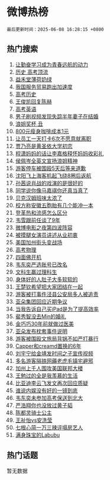 # 微博热榜

`最后更新时间：2025-06-08 16:28:15 +0800`

## 热门搜索

1. [让勤奋学习成为青春远航的动力](https://m.weibo.cn/search?containerid=100103type%3D1%26t%3D10%26q%3D%23%E8%AE%A9%E5%8B%A4%E5%A5%8B%E5%AD%A6%E4%B9%A0%E6%88%90%E4%B8%BA%E9%9D%92%E6%98%A5%E8%BF%9C%E8%88%AA%E7%9A%84%E5%8A%A8%E5%8A%9B%23&stream_entry_id=51&isnewpage=1&extparam=seat%3D1%26dgr%3D0%26q%3D%2523%25E8%25AE%25A9%25E5%258B%25A4%25E5%25A5%258B%25E5%25AD%25A6%25E4%25B9%25A0%25E6%2588%2590%25E4%25B8%25BA%25E9%259D%2592%25E6%2598%25A5%25E8%25BF%259C%25E8%2588%25AA%25E7%259A%2584%25E5%258A%25A8%25E5%258A%259B%2523%26pos%3D0%26c_type%3D51%26stream_entry_id%3D51%26filter_type%3Drealtimehot%26cate%3D10103%26display_time%3D1749371294%26pre_seqid%3D17493712946670103421545)
1. [历史 高考顶流](https://m.weibo.cn/search?containerid=100103type%3D1%26t%3D10%26q%3D%E5%8E%86%E5%8F%B2+%E9%AB%98%E8%80%83%E9%A1%B6%E6%B5%81&stream_entry_id=31&isnewpage=1&extparam=seat%3D1%26dgr%3D0%26q%3D%25E5%258E%2586%25E5%258F%25B2%2520%25E9%25AB%2598%25E8%2580%2583%25E9%25A1%25B6%25E6%25B5%2581%26stream_entry_id%3D31%26flag%3D2%26realpos%3D1%26filter_type%3Drealtimehot%26pos%3D0%26c_type%3D31%26lcate%3D5001%26band_rank%3D1%26cate%3D5001%26display_time%3D1749371294%26pre_seqid%3D17493712946670103421545)
1. [益禾堂薄荷奶绿](https://m.weibo.cn/search?containerid=100103type%3D1%26t%3D10%26q%3D%E7%9B%8A%E7%A6%BE%E5%A0%82%E8%96%84%E8%8D%B7%E5%A5%B6%E7%BB%BF&stream_entry_id=31&isnewpage=1&extparam=seat%3D1%26dgr%3D0%26q%3D%25E7%259B%258A%25E7%25A6%25BE%25E5%25A0%2582%25E8%2596%2584%25E8%258D%25B7%25E5%25A5%25B6%25E7%25BB%25BF%26stream_entry_id%3D31%26flag%3D1%26realpos%3D2%26filter_type%3Drealtimehot%26pos%3D1%26c_type%3D31%26lcate%3D5001%26band_rank%3D2%26cate%3D5001%26display_time%3D1749371294%26pre_seqid%3D17493712946670103421545)
1. [我国服务贸易跑出加速度](https://m.weibo.cn/search?containerid=100103type%3D1%26t%3D10%26q%3D%23%E6%88%91%E5%9B%BD%E6%9C%8D%E5%8A%A1%E8%B4%B8%E6%98%93%E8%B7%91%E5%87%BA%E5%8A%A0%E9%80%9F%E5%BA%A6%23&stream_entry_id=31&isnewpage=1&extparam=seat%3D1%26dgr%3D0%26q%3D%2523%25E6%2588%2591%25E5%259B%25BD%25E6%259C%258D%25E5%258A%25A1%25E8%25B4%25B8%25E6%2598%2593%25E8%25B7%2591%25E5%2587%25BA%25E5%258A%25A0%25E9%2580%259F%25E5%25BA%25A6%2523%26stream_entry_id%3D31%26flag%3D0%26realpos%3D3%26filter_type%3Drealtimehot%26pos%3D2%26c_type%3D31%26lcate%3D5001%26band_rank%3D3%26cate%3D5001%26display_time%3D1749371294%26pre_seqid%3D17493712946670103421545)
1. [高考历史](https://m.weibo.cn/search?containerid=100103type%3D1%26t%3D10%26q%3D%E9%AB%98%E8%80%83%E5%8E%86%E5%8F%B2&stream_entry_id=31&isnewpage=1&extparam=seat%3D1%26dgr%3D0%26q%3D%25E9%25AB%2598%25E8%2580%2583%25E5%258E%2586%25E5%258F%25B2%26stream_entry_id%3D31%26flag%3D2%26realpos%3D4%26filter_type%3Drealtimehot%26pos%3D3%26c_type%3D31%26lcate%3D5001%26band_rank%3D4%26cate%3D5001%26display_time%3D1749371294%26pre_seqid%3D17493712946670103421545)
1. [王俊凯回复陈赫](https://m.weibo.cn/search?containerid=100103type%3D1%26t%3D10%26q%3D%23%E7%8E%8B%E4%BF%8A%E5%87%AF%E5%9B%9E%E5%A4%8D%E9%99%88%E8%B5%AB%23&stream_entry_id=31&isnewpage=1&extparam=seat%3D1%26dgr%3D0%26q%3D%2523%25E7%258E%258B%25E4%25BF%258A%25E5%2587%25AF%25E5%259B%259E%25E5%25A4%258D%25E9%2599%2588%25E8%25B5%25AB%2523%26stream_entry_id%3D31%26flag%3D1%26realpos%3D5%26filter_type%3Drealtimehot%26pos%3D4%26c_type%3D31%26lcate%3D5001%26band_rank%3D5%26cate%3D5001%26display_time%3D1749371294%26pre_seqid%3D17493712946670103421545)
1. [高考英语](https://m.weibo.cn/search?containerid=100103type%3D1%26t%3D10%26q%3D%E9%AB%98%E8%80%83%E8%8B%B1%E8%AF%AD&stream_entry_id=31&isnewpage=1&extparam=seat%3D1%26dgr%3D0%26q%3D%25E9%25AB%2598%25E8%2580%2583%25E8%258B%25B1%25E8%25AF%25AD%26stream_entry_id%3D31%26flag%3D1%26realpos%3D6%26filter_type%3Drealtimehot%26pos%3D5%26c_type%3D31%26lcate%3D5001%26band_rank%3D6%26cate%3D5001%26display_time%3D1749371294%26pre_seqid%3D17493712946670103421545)
1. [男子刷视频发现失踪半年妻子在结婚](https://m.weibo.cn/search?containerid=100103type%3D1%26t%3D10%26q%3D%23%E7%94%B7%E5%AD%90%E5%88%B7%E8%A7%86%E9%A2%91%E5%8F%91%E7%8E%B0%E5%A4%B1%E8%B8%AA%E5%8D%8A%E5%B9%B4%E5%A6%BB%E5%AD%90%E5%9C%A8%E7%BB%93%E5%A9%9A%23&stream_entry_id=31&isnewpage=1&extparam=seat%3D1%26dgr%3D0%26q%3D%2523%25E7%2594%25B7%25E5%25AD%2590%25E5%2588%25B7%25E8%25A7%2586%25E9%25A2%2591%25E5%258F%2591%25E7%258E%25B0%25E5%25A4%25B1%25E8%25B8%25AA%25E5%258D%258A%25E5%25B9%25B4%25E5%25A6%25BB%25E5%25AD%2590%25E5%259C%25A8%25E7%25BB%2593%25E5%25A9%259A%2523%26stream_entry_id%3D31%26flag%3D0%26realpos%3D7%26filter_type%3Drealtimehot%26pos%3D6%26c_type%3D31%26lcate%3D5001%26band_rank%3D7%26cate%3D5001%26display_time%3D1749371294%26pre_seqid%3D17493712946670103421545)
1. [浪姐奖杯 丑](https://m.weibo.cn/search?containerid=100103type%3D1%26t%3D10%26q%3D%E6%B5%AA%E5%A7%90%E5%A5%96%E6%9D%AF+%E4%B8%91&stream_entry_id=31&isnewpage=1&extparam=seat%3D1%26dgr%3D0%26q%3D%25E6%25B5%25AA%25E5%25A7%2590%25E5%25A5%2596%25E6%259D%25AF%2520%25E4%25B8%2591%26stream_entry_id%3D31%26flag%3D0%26realpos%3D8%26filter_type%3Drealtimehot%26pos%3D7%26c_type%3D31%26lcate%3D5001%26band_rank%3D8%26cate%3D5001%26display_time%3D1749371294%26pre_seqid%3D17493712946670103421545)
1. [800元瘦身咖啡成本1元](https://m.weibo.cn/search?containerid=100103type%3D1%26t%3D10%26q%3D%23800%E5%85%83%E7%98%A6%E8%BA%AB%E5%92%96%E5%95%A1%E6%88%90%E6%9C%AC1%E5%85%83%23&stream_entry_id=31&isnewpage=1&extparam=seat%3D1%26dgr%3D0%26q%3D%2523800%25E5%2585%2583%25E7%2598%25A6%25E8%25BA%25AB%25E5%2592%2596%25E5%2595%25A1%25E6%2588%2590%25E6%259C%25AC1%25E5%2585%2583%2523%26stream_entry_id%3D31%26flag%3D1%26realpos%3D9%26filter_type%3Drealtimehot%26pos%3D8%26c_type%3D31%26lcate%3D5001%26band_rank%3D9%26cate%3D5001%26display_time%3D1749371294%26pre_seqid%3D17493712946670103421545)
1. [让员工一天打卡6次不愿意就离职](https://m.weibo.cn/search?containerid=100103type%3D1%26t%3D10%26q%3D%23%E8%AE%A9%E5%91%98%E5%B7%A5%E4%B8%80%E5%A4%A9%E6%89%93%E5%8D%A16%E6%AC%A1%E4%B8%8D%E6%84%BF%E6%84%8F%E5%B0%B1%E7%A6%BB%E8%81%8C%23&stream_entry_id=31&isnewpage=1&extparam=seat%3D1%26dgr%3D0%26q%3D%2523%25E8%25AE%25A9%25E5%2591%2598%25E5%25B7%25A5%25E4%25B8%2580%25E5%25A4%25A9%25E6%2589%2593%25E5%258D%25A16%25E6%25AC%25A1%25E4%25B8%258D%25E6%2584%25BF%25E6%2584%258F%25E5%25B0%25B1%25E7%25A6%25BB%25E8%2581%258C%2523%26stream_entry_id%3D31%26flag%3D1%26realpos%3D10%26filter_type%3Drealtimehot%26pos%3D9%26c_type%3D31%26lcate%3D5001%26band_rank%3D10%26cate%3D5001%26display_time%3D1749371294%26pre_seqid%3D17493712946670103421545)
1. [贾乃亮是黄圣依大学初恋](https://m.weibo.cn/search?containerid=100103type%3D1%26t%3D10%26q%3D%23%E8%B4%BE%E4%B9%83%E4%BA%AE%E6%98%AF%E9%BB%84%E5%9C%A3%E4%BE%9D%E5%A4%A7%E5%AD%A6%E5%88%9D%E6%81%8B%23&stream_entry_id=31&isnewpage=1&extparam=seat%3D1%26dgr%3D0%26q%3D%2523%25E8%25B4%25BE%25E4%25B9%2583%25E4%25BA%25AE%25E6%2598%25AF%25E9%25BB%2584%25E5%259C%25A3%25E4%25BE%259D%25E5%25A4%25A7%25E5%25AD%25A6%25E5%2588%259D%25E6%2581%258B%2523%26stream_entry_id%3D31%26flag%3D1%26realpos%3D11%26filter_type%3Drealtimehot%26pos%3D10%26c_type%3D31%26lcate%3D5001%26band_rank%3D11%26cate%3D5001%26display_time%3D1749371294%26pre_seqid%3D17493712946670103421545)
1. [程潇妈妈的话让李嘉格释怀妈妈收彩礼](https://m.weibo.cn/search?containerid=100103type%3D1%26t%3D10%26q%3D%23%E7%A8%8B%E6%BD%87%E5%A6%88%E5%A6%88%E7%9A%84%E8%AF%9D%E8%AE%A9%E6%9D%8E%E5%98%89%E6%A0%BC%E9%87%8A%E6%80%80%E5%A6%88%E5%A6%88%E6%94%B6%E5%BD%A9%E7%A4%BC%23&stream_entry_id=31&isnewpage=1&extparam=seat%3D1%26dgr%3D0%26q%3D%2523%25E7%25A8%258B%25E6%25BD%2587%25E5%25A6%2588%25E5%25A6%2588%25E7%259A%2584%25E8%25AF%259D%25E8%25AE%25A9%25E6%259D%258E%25E5%2598%2589%25E6%25A0%25BC%25E9%2587%258A%25E6%2580%2580%25E5%25A6%2588%25E5%25A6%2588%25E6%2594%25B6%25E5%25BD%25A9%25E7%25A4%25BC%2523%26stream_entry_id%3D31%26flag%3D1%26realpos%3D12%26filter_type%3Drealtimehot%26pos%3D11%26c_type%3D31%26lcate%3D5001%26band_rank%3D12%26cate%3D5001%26display_time%3D1749371294%26pre_seqid%3D17493712946670103421545)
1. [侯佩岑全英文宣扬浪姐精神](https://m.weibo.cn/search?containerid=100103type%3D1%26t%3D10%26q%3D%E4%BE%AF%E4%BD%A9%E5%B2%91%E5%85%A8%E8%8B%B1%E6%96%87%E5%AE%A3%E6%89%AC%E6%B5%AA%E5%A7%90%E7%B2%BE%E7%A5%9E&stream_entry_id=31&isnewpage=1&extparam=seat%3D1%26dgr%3D0%26q%3D%25E4%25BE%25AF%25E4%25BD%25A9%25E5%25B2%2591%25E5%2585%25A8%25E8%258B%25B1%25E6%2596%2587%25E5%25AE%25A3%25E6%2589%25AC%25E6%25B5%25AA%25E5%25A7%2590%25E7%25B2%25BE%25E7%25A5%259E%26stream_entry_id%3D31%26flag%3D1%26realpos%3D13%26filter_type%3Drealtimehot%26pos%3D12%26c_type%3D31%26lcate%3D5001%26band_rank%3D13%26cate%3D5001%26display_time%3D1749371294%26pre_seqid%3D17493712946670103421545)
1. [游客停车被围殴5天后等来道歉](https://m.weibo.cn/search?containerid=100103type%3D1%26t%3D10%26q%3D%23%E6%B8%B8%E5%AE%A2%E5%81%9C%E8%BD%A6%E8%A2%AB%E5%9B%B4%E6%AE%B45%E5%A4%A9%E5%90%8E%E7%AD%89%E6%9D%A5%E9%81%93%E6%AD%89%23&stream_entry_id=31&isnewpage=1&extparam=seat%3D1%26dgr%3D0%26q%3D%2523%25E6%25B8%25B8%25E5%25AE%25A2%25E5%2581%259C%25E8%25BD%25A6%25E8%25A2%25AB%25E5%259B%25B4%25E6%25AE%25B45%25E5%25A4%25A9%25E5%2590%258E%25E7%25AD%2589%25E6%259D%25A5%25E9%2581%2593%25E6%25AD%2589%2523%26stream_entry_id%3D31%26flag%3D1%26realpos%3D14%26filter_type%3Drealtimehot%26pos%3D13%26c_type%3D31%26lcate%3D5001%26band_rank%3D14%26cate%3D5001%26display_time%3D1749371294%26pre_seqid%3D17493712946670103421545)
1. [沈阳飞上海客机起飞绕8圈后返航](https://m.weibo.cn/search?containerid=100103type%3D1%26t%3D10%26q%3D%23%E6%B2%88%E9%98%B3%E9%A3%9E%E4%B8%8A%E6%B5%B7%E5%AE%A2%E6%9C%BA%E8%B5%B7%E9%A3%9E%E7%BB%958%E5%9C%88%E5%90%8E%E8%BF%94%E8%88%AA%23&stream_entry_id=31&isnewpage=1&extparam=seat%3D1%26dgr%3D0%26q%3D%2523%25E6%25B2%2588%25E9%2598%25B3%25E9%25A3%259E%25E4%25B8%258A%25E6%25B5%25B7%25E5%25AE%25A2%25E6%259C%25BA%25E8%25B5%25B7%25E9%25A3%259E%25E7%25BB%25958%25E5%259C%2588%25E5%2590%258E%25E8%25BF%2594%25E8%2588%25AA%2523%26stream_entry_id%3D31%26flag%3D1%26realpos%3D15%26filter_type%3Drealtimehot%26pos%3D14%26c_type%3D31%26lcate%3D5001%26band_rank%3D15%26cate%3D5001%26display_time%3D1749371294%26pre_seqid%3D17493712946670103421545)
1. [孙茜说肖战的戏演的是很好的](https://m.weibo.cn/search?containerid=100103type%3D1%26t%3D10%26q%3D%23%E5%AD%99%E8%8C%9C%E8%AF%B4%E8%82%96%E6%88%98%E7%9A%84%E6%88%8F%E6%BC%94%E7%9A%84%E6%98%AF%E5%BE%88%E5%A5%BD%E7%9A%84%23&stream_entry_id=31&isnewpage=1&extparam=seat%3D1%26dgr%3D0%26q%3D%2523%25E5%25AD%2599%25E8%258C%259C%25E8%25AF%25B4%25E8%2582%2596%25E6%2588%2598%25E7%259A%2584%25E6%2588%258F%25E6%25BC%2594%25E7%259A%2584%25E6%2598%25AF%25E5%25BE%2588%25E5%25A5%25BD%25E7%259A%2584%2523%26stream_entry_id%3D31%26flag%3D0%26realpos%3D16%26filter_type%3Drealtimehot%26pos%3D15%26c_type%3D31%26lcate%3D5001%26band_rank%3D16%26cate%3D5001%26display_time%3D1749371294%26pre_seqid%3D17493712946670103421545)
1. [同学说你像马嘉祺你还真当真了](https://m.weibo.cn/search?containerid=100103type%3D1%26t%3D10%26q%3D%E5%90%8C%E5%AD%A6%E8%AF%B4%E4%BD%A0%E5%83%8F%E9%A9%AC%E5%98%89%E7%A5%BA%E4%BD%A0%E8%BF%98%E7%9C%9F%E5%BD%93%E7%9C%9F%E4%BA%86&stream_entry_id=31&isnewpage=1&extparam=seat%3D1%26dgr%3D0%26q%3D%25E5%2590%258C%25E5%25AD%25A6%25E8%25AF%25B4%25E4%25BD%25A0%25E5%2583%258F%25E9%25A9%25AC%25E5%2598%2589%25E7%25A5%25BA%25E4%25BD%25A0%25E8%25BF%2598%25E7%259C%259F%25E5%25BD%2593%25E7%259C%259F%25E4%25BA%2586%26stream_entry_id%3D31%26flag%3D1%26realpos%3D17%26filter_type%3Drealtimehot%26pos%3D16%26c_type%3D31%26lcate%3D5001%26band_rank%3D17%26cate%3D5001%26display_time%3D1749371294%26pre_seqid%3D17493712946670103421545)
1. [贝克汉姆班味太浓了](https://m.weibo.cn/search?containerid=100103type%3D1%26t%3D10%26q%3D%23%E8%B4%9D%E5%85%8B%E6%B1%89%E5%A7%86%E7%8F%AD%E5%91%B3%E5%A4%AA%E6%B5%93%E4%BA%86%23&stream_entry_id=31&isnewpage=1&extparam=seat%3D1%26dgr%3D0%26q%3D%2523%25E8%25B4%259D%25E5%2585%258B%25E6%25B1%2589%25E5%25A7%2586%25E7%258F%25AD%25E5%2591%25B3%25E5%25A4%25AA%25E6%25B5%2593%25E4%25BA%2586%2523%26stream_entry_id%3D31%26flag%3D1%26realpos%3D18%26filter_type%3Drealtimehot%26pos%3D17%26c_type%3D31%26lcate%3D5001%26band_rank%3D18%26cate%3D5001%26display_time%3D1749371294%26pre_seqid%3D17493712946670103421545)
1. [校方称安徽五胞胎有几个能冲一本](https://m.weibo.cn/search?containerid=100103type%3D1%26t%3D10%26q%3D%23%E6%A0%A1%E6%96%B9%E7%A7%B0%E5%AE%89%E5%BE%BD%E4%BA%94%E8%83%9E%E8%83%8E%E6%9C%89%E5%87%A0%E4%B8%AA%E8%83%BD%E5%86%B2%E4%B8%80%E6%9C%AC%23&stream_entry_id=31&isnewpage=1&extparam=seat%3D1%26dgr%3D0%26q%3D%2523%25E6%25A0%25A1%25E6%2596%25B9%25E7%25A7%25B0%25E5%25AE%2589%25E5%25BE%25BD%25E4%25BA%2594%25E8%2583%259E%25E8%2583%258E%25E6%259C%2589%25E5%2587%25A0%25E4%25B8%25AA%25E8%2583%25BD%25E5%2586%25B2%25E4%25B8%2580%25E6%259C%25AC%2523%26stream_entry_id%3D31%26flag%3D1%26realpos%3D19%26filter_type%3Drealtimehot%26pos%3D18%26c_type%3D31%26lcate%3D5001%26band_rank%3D19%26cate%3D5001%26display_time%3D1749371294%26pre_seqid%3D17493712946670103421545)
1. [登革热和流感怎么区分](https://m.weibo.cn/search?containerid=100103type%3D1%26t%3D10%26q%3D%E7%99%BB%E9%9D%A9%E7%83%AD%E5%92%8C%E6%B5%81%E6%84%9F%E6%80%8E%E4%B9%88%E5%8C%BA%E5%88%86&stream_entry_id=31&isnewpage=1&extparam=seat%3D1%26dgr%3D0%26q%3D%25E7%2599%25BB%25E9%259D%25A9%25E7%2583%25AD%25E5%2592%258C%25E6%25B5%2581%25E6%2584%259F%25E6%2580%258E%25E4%25B9%2588%25E5%258C%25BA%25E5%2588%2586%26stream_entry_id%3D31%26is_ai_ask%3D1%26flag%3D1%26realpos%3D20%26filter_type%3Drealtimehot%26pos%3D19%26c_type%3D31%26lcate%3D5001%26band_rank%3D20%26cate%3D5001%26display_time%3D1749371294%26pre_seqid%3D17493712946670103421545)
1. [韦雪跟前任谈了9年](https://m.weibo.cn/search?containerid=100103type%3D1%26t%3D10%26q%3D%23%E9%9F%A6%E9%9B%AA%E8%B7%9F%E5%89%8D%E4%BB%BB%E8%B0%88%E4%BA%869%E5%B9%B4%23&stream_entry_id=31&isnewpage=1&extparam=seat%3D1%26dgr%3D0%26q%3D%2523%25E9%259F%25A6%25E9%259B%25AA%25E8%25B7%259F%25E5%2589%258D%25E4%25BB%25BB%25E8%25B0%2588%25E4%25BA%25869%25E5%25B9%25B4%2523%26stream_entry_id%3D31%26flag%3D2%26realpos%3D21%26filter_type%3Drealtimehot%26pos%3D20%26c_type%3D31%26lcate%3D5001%26band_rank%3D21%26cate%3D5001%26display_time%3D1749371294%26pre_seqid%3D17493712946670103421545)
1. [微博电影之夜第四波阵容](https://m.weibo.cn/search?containerid=100103type%3D1%26t%3D10%26q%3D%23%E5%BE%AE%E5%8D%9A%E7%94%B5%E5%BD%B1%E4%B9%8B%E5%A4%9C%E7%AC%AC%E5%9B%9B%E6%B3%A2%E9%98%B5%E5%AE%B9%23&stream_entry_id=31&isnewpage=1&extparam=seat%3D1%26dgr%3D0%26q%3D%2523%25E5%25BE%25AE%25E5%258D%259A%25E7%2594%25B5%25E5%25BD%25B1%25E4%25B9%258B%25E5%25A4%259C%25E7%25AC%25AC%25E5%259B%259B%25E6%25B3%25A2%25E9%2598%25B5%25E5%25AE%25B9%2523%26stream_entry_id%3D31%26flag%3D1%26realpos%3D22%26filter_type%3Drealtimehot%26pos%3D21%26c_type%3D31%26lcate%3D5001%26band_rank%3D22%26cate%3D5001%26display_time%3D1749371294%26pre_seqid%3D17493712946670103421545)
1. [被摸腿女演员讲述从业初衷](https://m.weibo.cn/search?containerid=100103type%3D1%26t%3D10%26q%3D%23%E8%A2%AB%E6%91%B8%E8%85%BF%E5%A5%B3%E6%BC%94%E5%91%98%E8%AE%B2%E8%BF%B0%E4%BB%8E%E4%B8%9A%E5%88%9D%E8%A1%B7%23&stream_entry_id=31&isnewpage=1&extparam=seat%3D1%26dgr%3D0%26q%3D%2523%25E8%25A2%25AB%25E6%2591%25B8%25E8%2585%25BF%25E5%25A5%25B3%25E6%25BC%2594%25E5%2591%2598%25E8%25AE%25B2%25E8%25BF%25B0%25E4%25BB%258E%25E4%25B8%259A%25E5%2588%259D%25E8%25A1%25B7%2523%26stream_entry_id%3D31%26flag%3D0%26realpos%3D23%26filter_type%3Drealtimehot%26pos%3D22%26c_type%3D31%26lcate%3D5001%26band_rank%3D23%26cate%3D5001%26display_time%3D1749371294%26pre_seqid%3D17493712946670103421545)
1. [美国加州街头变战场](https://m.weibo.cn/search?containerid=100103type%3D1%26t%3D10%26q%3D%23%E7%BE%8E%E5%9B%BD%E5%8A%A0%E5%B7%9E%E8%A1%97%E5%A4%B4%E5%8F%98%E6%88%98%E5%9C%BA%23&stream_entry_id=31&isnewpage=1&extparam=seat%3D1%26dgr%3D0%26q%3D%2523%25E7%25BE%258E%25E5%259B%25BD%25E5%258A%25A0%25E5%25B7%259E%25E8%25A1%2597%25E5%25A4%25B4%25E5%258F%2598%25E6%2588%2598%25E5%259C%25BA%2523%26stream_entry_id%3D31%26flag%3D1%26realpos%3D24%26filter_type%3Drealtimehot%26pos%3D23%26c_type%3D31%26lcate%3D5001%26band_rank%3D24%26cate%3D5001%26display_time%3D1749371294%26pre_seqid%3D17493712946670103421545)
1. [高考物理](https://m.weibo.cn/search?containerid=100103type%3D1%26t%3D10%26q%3D%E9%AB%98%E8%80%83%E7%89%A9%E7%90%86&stream_entry_id=31&isnewpage=1&extparam=seat%3D1%26dgr%3D0%26q%3D%25E9%25AB%2598%25E8%2580%2583%25E7%2589%25A9%25E7%2590%2586%26stream_entry_id%3D31%26flag%3D0%26realpos%3D25%26filter_type%3Drealtimehot%26pos%3D24%26c_type%3D31%26lcate%3D5001%26band_rank%3D25%26cate%3D5001%26display_time%3D1749371294%26pre_seqid%3D17493712946670103421545)
1. [四面佛开机](https://m.weibo.cn/search?containerid=100103type%3D1%26t%3D10%26q%3D%E5%9B%9B%E9%9D%A2%E4%BD%9B%E5%BC%80%E6%9C%BA&stream_entry_id=31&isnewpage=1&extparam=seat%3D1%26dgr%3D0%26q%3D%25E5%259B%259B%25E9%259D%25A2%25E4%25BD%259B%25E5%25BC%2580%25E6%259C%25BA%26stream_entry_id%3D31%26flag%3D1%26realpos%3D26%26filter_type%3Drealtimehot%26pos%3D25%26c_type%3D31%26lcate%3D5001%26band_rank%3D26%26cate%3D5001%26display_time%3D1749371294%26pre_seqid%3D17493712946670103421545)
1. [韦东奕严选账号已改名](https://m.weibo.cn/search?containerid=100103type%3D1%26t%3D10%26q%3D%23%E9%9F%A6%E4%B8%9C%E5%A5%95%E4%B8%A5%E9%80%89%E8%B4%A6%E5%8F%B7%E5%B7%B2%E6%94%B9%E5%90%8D%23&stream_entry_id=31&isnewpage=1&extparam=seat%3D1%26dgr%3D0%26q%3D%2523%25E9%259F%25A6%25E4%25B8%259C%25E5%25A5%2595%25E4%25B8%25A5%25E9%2580%2589%25E8%25B4%25A6%25E5%258F%25B7%25E5%25B7%25B2%25E6%2594%25B9%25E5%2590%258D%2523%26stream_entry_id%3D31%26flag%3D0%26realpos%3D27%26filter_type%3Drealtimehot%26pos%3D26%26c_type%3D31%26lcate%3D5001%26band_rank%3D27%26cate%3D5001%26display_time%3D1749371294%26pre_seqid%3D17493712946670103421545)
1. [文科生赢过理科生](https://m.weibo.cn/search?containerid=100103type%3D1%26t%3D10%26q%3D%E6%96%87%E7%A7%91%E7%94%9F%E8%B5%A2%E8%BF%87%E7%90%86%E7%A7%91%E7%94%9F&stream_entry_id=31&isnewpage=1&extparam=seat%3D1%26dgr%3D0%26q%3D%25E6%2596%2587%25E7%25A7%2591%25E7%2594%259F%25E8%25B5%25A2%25E8%25BF%2587%25E7%2590%2586%25E7%25A7%2591%25E7%2594%259F%26stream_entry_id%3D31%26flag%3D0%26realpos%3D28%26filter_type%3Drealtimehot%26pos%3D27%26c_type%3D31%26lcate%3D5001%26band_rank%3D28%26cate%3D5001%26display_time%3D1749371294%26pre_seqid%3D17493712946670103421545)
1. [身体好的人肚子大多软软的](https://m.weibo.cn/search?containerid=100103type%3D1%26t%3D10%26q%3D%23%E8%BA%AB%E4%BD%93%E5%A5%BD%E7%9A%84%E4%BA%BA%E8%82%9A%E5%AD%90%E5%A4%A7%E5%A4%9A%E8%BD%AF%E8%BD%AF%E7%9A%84%23&stream_entry_id=31&isnewpage=1&extparam=seat%3D1%26dgr%3D0%26q%3D%2523%25E8%25BA%25AB%25E4%25BD%2593%25E5%25A5%25BD%25E7%259A%2584%25E4%25BA%25BA%25E8%2582%259A%25E5%25AD%2590%25E5%25A4%25A7%25E5%25A4%259A%25E8%25BD%25AF%25E8%25BD%25AF%25E7%259A%2584%2523%26stream_entry_id%3D31%26flag%3D0%26realpos%3D29%26filter_type%3Drealtimehot%26pos%3D28%26c_type%3D31%26lcate%3D5001%26band_rank%3D29%26cate%3D5001%26display_time%3D1749371294%26pre_seqid%3D17493712946670103421545)
1. [王楚钦希望把大家团结在一起](https://m.weibo.cn/search?containerid=100103type%3D1%26t%3D10%26q%3D%23%E7%8E%8B%E6%A5%9A%E9%92%A6%E5%B8%8C%E6%9C%9B%E6%8A%8A%E5%A4%A7%E5%AE%B6%E5%9B%A2%E7%BB%93%E5%9C%A8%E4%B8%80%E8%B5%B7%23&stream_entry_id=31&isnewpage=1&extparam=seat%3D1%26dgr%3D0%26q%3D%2523%25E7%258E%258B%25E6%25A5%259A%25E9%2592%25A6%25E5%25B8%258C%25E6%259C%259B%25E6%258A%258A%25E5%25A4%25A7%25E5%25AE%25B6%25E5%259B%25A2%25E7%25BB%2593%25E5%259C%25A8%25E4%25B8%2580%25E8%25B5%25B7%2523%26stream_entry_id%3D31%26flag%3D1%26realpos%3D30%26filter_type%3Drealtimehot%26pos%3D29%26c_type%3D31%26lcate%3D5001%26band_rank%3D30%26cate%3D5001%26display_time%3D1749371294%26pre_seqid%3D17493712946670103421545)
1. [游客被打事件泾县公安局多人被追责](https://m.weibo.cn/search?containerid=100103type%3D1%26t%3D10%26q%3D%23%E6%B8%B8%E5%AE%A2%E8%A2%AB%E6%89%93%E4%BA%8B%E4%BB%B6%E6%B3%BE%E5%8E%BF%E5%85%AC%E5%AE%89%E5%B1%80%E5%A4%9A%E4%BA%BA%E8%A2%AB%E8%BF%BD%E8%B4%A3%23&stream_entry_id=31&isnewpage=1&extparam=seat%3D1%26dgr%3D0%26q%3D%2523%25E6%25B8%25B8%25E5%25AE%25A2%25E8%25A2%25AB%25E6%2589%2593%25E4%25BA%258B%25E4%25BB%25B6%25E6%25B3%25BE%25E5%258E%25BF%25E5%2585%25AC%25E5%25AE%2589%25E5%25B1%2580%25E5%25A4%259A%25E4%25BA%25BA%25E8%25A2%25AB%25E8%25BF%25BD%25E8%25B4%25A3%2523%26stream_entry_id%3D31%26flag%3D1%26realpos%3D31%26filter_type%3Drealtimehot%26pos%3D30%26c_type%3D31%26lcate%3D5001%26band_rank%3D31%26cate%3D5001%26display_time%3D1749371294%26pre_seqid%3D17493712946670103421545)
1. [亚朵集团回应近期争议](https://m.weibo.cn/search?containerid=100103type%3D1%26t%3D10%26q%3D%23%E4%BA%9A%E6%9C%B5%E9%9B%86%E5%9B%A2%E5%9B%9E%E5%BA%94%E8%BF%91%E6%9C%9F%E4%BA%89%E8%AE%AE%23&stream_entry_id=31&isnewpage=1&extparam=seat%3D1%26dgr%3D0%26q%3D%2523%25E4%25BA%259A%25E6%259C%25B5%25E9%259B%2586%25E5%259B%25A2%25E5%259B%259E%25E5%25BA%2594%25E8%25BF%2591%25E6%259C%259F%25E4%25BA%2589%25E8%25AE%25AE%2523%26stream_entry_id%3D31%26flag%3D1%26realpos%3D32%26filter_type%3Drealtimehot%26pos%3D31%26c_type%3D31%26lcate%3D5001%26band_rank%3D32%26cate%3D5001%26display_time%3D1749371294%26pre_seqid%3D17493712946670103421545)
1. [当我告诉自己买iPad是为了提高效率](https://m.weibo.cn/search?containerid=100103type%3D1%26t%3D10%26q%3D%E5%BD%93%E6%88%91%E5%91%8A%E8%AF%89%E8%87%AA%E5%B7%B1%E4%B9%B0iPad%E6%98%AF%E4%B8%BA%E4%BA%86%E6%8F%90%E9%AB%98%E6%95%88%E7%8E%87&stream_entry_id=31&isnewpage=1&extparam=seat%3D1%26dgr%3D0%26q%3D%25E5%25BD%2593%25E6%2588%2591%25E5%2591%258A%25E8%25AF%2589%25E8%2587%25AA%25E5%25B7%25B1%25E4%25B9%25B0iPad%25E6%2598%25AF%25E4%25B8%25BA%25E4%25BA%2586%25E6%258F%2590%25E9%25AB%2598%25E6%2595%2588%25E7%258E%2587%26stream_entry_id%3D31%26flag%3D1%26realpos%3D33%26filter_type%3Drealtimehot%26pos%3D32%26c_type%3D31%26lcate%3D5001%26band_rank%3D33%26cate%3D5001%26display_time%3D1749371294%26pre_seqid%3D17493712946670103421545)
1. [裴秀智没去Min的婚礼](https://m.weibo.cn/search?containerid=100103type%3D1%26t%3D10%26q%3D%23%E8%A3%B4%E7%A7%80%E6%99%BA%E6%B2%A1%E5%8E%BBMin%E7%9A%84%E5%A9%9A%E7%A4%BC%23&stream_entry_id=31&isnewpage=1&extparam=seat%3D1%26dgr%3D0%26q%3D%2523%25E8%25A3%25B4%25E7%25A7%2580%25E6%2599%25BA%25E6%25B2%25A1%25E5%258E%25BBMin%25E7%259A%2584%25E5%25A9%259A%25E7%25A4%25BC%2523%26stream_entry_id%3D31%26flag%3D0%26realpos%3D34%26filter_type%3Drealtimehot%26pos%3D33%26c_type%3D31%26lcate%3D5001%26band_rank%3D34%26cate%3D5001%26display_time%3D1749371294%26pre_seqid%3D17493712946670103421545)
1. [金巧巧30年前就做过医美](https://m.weibo.cn/search?containerid=100103type%3D1%26t%3D10%26q%3D%E9%87%91%E5%B7%A7%E5%B7%A730%E5%B9%B4%E5%89%8D%E5%B0%B1%E5%81%9A%E8%BF%87%E5%8C%BB%E7%BE%8E&stream_entry_id=31&isnewpage=1&extparam=seat%3D1%26dgr%3D0%26q%3D%25E9%2587%2591%25E5%25B7%25A7%25E5%25B7%25A730%25E5%25B9%25B4%25E5%2589%258D%25E5%25B0%25B1%25E5%2581%259A%25E8%25BF%2587%25E5%258C%25BB%25E7%25BE%258E%26stream_entry_id%3D31%26flag%3D0%26realpos%3D35%26filter_type%3Drealtimehot%26pos%3D34%26c_type%3D31%26lcate%3D5001%26band_rank%3D35%26cate%3D5001%26display_time%3D1749371294%26pre_seqid%3D17493712946670103421545)
1. [亚朵发布枕套事件说明](https://m.weibo.cn/search?containerid=100103type%3D1%26t%3D10%26q%3D%23%E4%BA%9A%E6%9C%B5%E5%8F%91%E5%B8%83%E6%9E%95%E5%A5%97%E4%BA%8B%E4%BB%B6%E8%AF%B4%E6%98%8E%23&stream_entry_id=31&isnewpage=1&extparam=seat%3D1%26dgr%3D0%26q%3D%2523%25E4%25BA%259A%25E6%259C%25B5%25E5%258F%2591%25E5%25B8%2583%25E6%259E%2595%25E5%25A5%2597%25E4%25BA%258B%25E4%25BB%25B6%25E8%25AF%25B4%25E6%2598%258E%2523%26stream_entry_id%3D31%26flag%3D1%26realpos%3D36%26filter_type%3Drealtimehot%26pos%3D35%26c_type%3D31%26lcate%3D5001%26band_rank%3D36%26cate%3D5001%26display_time%3D1749371294%26pre_seqid%3D17493712946670103421545)
1. [游客被围殴文旅局背锅不如严打暴行](https://m.weibo.cn/search?containerid=100103type%3D1%26t%3D10%26q%3D%23%E6%B8%B8%E5%AE%A2%E8%A2%AB%E5%9B%B4%E6%AE%B4%E6%96%87%E6%97%85%E5%B1%80%E8%83%8C%E9%94%85%E4%B8%8D%E5%A6%82%E4%B8%A5%E6%89%93%E6%9A%B4%E8%A1%8C%23&stream_entry_id=31&isnewpage=1&extparam=seat%3D1%26dgr%3D0%26q%3D%2523%25E6%25B8%25B8%25E5%25AE%25A2%25E8%25A2%25AB%25E5%259B%25B4%25E6%25AE%25B4%25E6%2596%2587%25E6%2597%2585%25E5%25B1%2580%25E8%2583%258C%25E9%2594%2585%25E4%25B8%258D%25E5%25A6%2582%25E4%25B8%25A5%25E6%2589%2593%25E6%259A%25B4%25E8%25A1%258C%2523%26stream_entry_id%3D31%26flag%3D1%26realpos%3D37%26filter_type%3Drealtimehot%26pos%3D36%26c_type%3D31%26lcate%3D5001%26band_rank%3D37%26cate%3D5001%26display_time%3D1749371294%26pre_seqid%3D17493712946670103421545)
1. [Capper和creamd置换的6年](https://m.weibo.cn/search?containerid=100103type%3D1%26t%3D10%26q%3DCapper%E5%92%8Ccreamd%E7%BD%AE%E6%8D%A2%E7%9A%846%E5%B9%B4&stream_entry_id=31&isnewpage=1&extparam=seat%3D1%26dgr%3D0%26q%3DCapper%25E5%2592%258Ccreamd%25E7%25BD%25AE%25E6%258D%25A2%25E7%259A%25846%25E5%25B9%25B4%26stream_entry_id%3D31%26flag%3D1%26realpos%3D38%26filter_type%3Drealtimehot%26pos%3D37%26c_type%3D31%26lcate%3D5001%26band_rank%3D38%26cate%3D5001%26display_time%3D1749371294%26pre_seqid%3D17493712946670103421545)
1. [刘宇宁给金靖发时间之子宣传视频](https://m.weibo.cn/search?containerid=100103type%3D1%26t%3D10%26q%3D%E5%88%98%E5%AE%87%E5%AE%81%E7%BB%99%E9%87%91%E9%9D%96%E5%8F%91%E6%97%B6%E9%97%B4%E4%B9%8B%E5%AD%90%E5%AE%A3%E4%BC%A0%E8%A7%86%E9%A2%91&stream_entry_id=31&isnewpage=1&extparam=seat%3D1%26dgr%3D0%26q%3D%25E5%2588%2598%25E5%25AE%2587%25E5%25AE%2581%25E7%25BB%2599%25E9%2587%2591%25E9%259D%2596%25E5%258F%2591%25E6%2597%25B6%25E9%2597%25B4%25E4%25B9%258B%25E5%25AD%2590%25E5%25AE%25A3%25E4%25BC%25A0%25E8%25A7%2586%25E9%25A2%2591%26stream_entry_id%3D31%26flag%3D1%26realpos%3D39%26filter_type%3Drealtimehot%26pos%3D38%26c_type%3D31%26lcate%3D5001%26band_rank%3D39%26cate%3D5001%26display_time%3D1749371294%26pre_seqid%3D17493712946670103421545)
1. [多名游客隔铁网薅老虎毛镇宅避邪](https://m.weibo.cn/search?containerid=100103type%3D1%26t%3D10%26q%3D%23%E5%A4%9A%E5%90%8D%E6%B8%B8%E5%AE%A2%E9%9A%94%E9%93%81%E7%BD%91%E8%96%85%E8%80%81%E8%99%8E%E6%AF%9B%E9%95%87%E5%AE%85%E9%81%BF%E9%82%AA%23&stream_entry_id=31&isnewpage=1&extparam=seat%3D1%26dgr%3D0%26q%3D%2523%25E5%25A4%259A%25E5%2590%258D%25E6%25B8%25B8%25E5%25AE%25A2%25E9%259A%2594%25E9%2593%2581%25E7%25BD%2591%25E8%2596%2585%25E8%2580%2581%25E8%2599%258E%25E6%25AF%259B%25E9%2595%2587%25E5%25AE%2585%25E9%2581%25BF%25E9%2582%25AA%2523%26stream_entry_id%3D31%26flag%3D1%26realpos%3D40%26filter_type%3Drealtimehot%26pos%3D39%26c_type%3D31%26lcate%3D5001%26band_rank%3D40%26cate%3D5001%26display_time%3D1749371294%26pre_seqid%3D17493712946670103421545)
1. [加州上千人围攻美国联邦大楼](https://m.weibo.cn/search?containerid=100103type%3D1%26t%3D10%26q%3D%23%E5%8A%A0%E5%B7%9E%E4%B8%8A%E5%8D%83%E4%BA%BA%E5%9B%B4%E6%94%BB%E7%BE%8E%E5%9B%BD%E8%81%94%E9%82%A6%E5%A4%A7%E6%A5%BC%23&stream_entry_id=31&isnewpage=1&extparam=seat%3D1%26dgr%3D0%26q%3D%2523%25E5%258A%25A0%25E5%25B7%259E%25E4%25B8%258A%25E5%258D%2583%25E4%25BA%25BA%25E5%259B%25B4%25E6%2594%25BB%25E7%25BE%258E%25E5%259B%25BD%25E8%2581%2594%25E9%2582%25A6%25E5%25A4%25A7%25E6%25A5%25BC%2523%26stream_entry_id%3D31%26flag%3D0%26realpos%3D41%26filter_type%3Drealtimehot%26pos%3D40%26c_type%3D31%26lcate%3D5001%26band_rank%3D41%26cate%3D5001%26display_time%3D1749371294%26pre_seqid%3D17493712946670103421545)
1. [王勉过的全是我羡慕的生活](https://m.weibo.cn/search?containerid=100103type%3D1%26t%3D10%26q%3D%E7%8E%8B%E5%8B%89%E8%BF%87%E7%9A%84%E5%85%A8%E6%98%AF%E6%88%91%E7%BE%A1%E6%85%95%E7%9A%84%E7%94%9F%E6%B4%BB&stream_entry_id=31&isnewpage=1&extparam=seat%3D1%26dgr%3D0%26q%3D%25E7%258E%258B%25E5%258B%2589%25E8%25BF%2587%25E7%259A%2584%25E5%2585%25A8%25E6%2598%25AF%25E6%2588%2591%25E7%25BE%25A1%25E6%2585%2595%25E7%259A%2584%25E7%2594%259F%25E6%25B4%25BB%26stream_entry_id%3D31%26flag%3D1%26realpos%3D42%26filter_type%3Drealtimehot%26pos%3D41%26c_type%3D31%26lcate%3D5001%26band_rank%3D42%26cate%3D5001%26display_time%3D1749371294%26pre_seqid%3D17493712946670103421545)
1. [比亚迪李云飞发文再次回应质疑](https://m.weibo.cn/search?containerid=100103type%3D1%26t%3D10%26q%3D%E6%AF%94%E4%BA%9A%E8%BF%AA%E6%9D%8E%E4%BA%91%E9%A3%9E%E5%8F%91%E6%96%87%E5%86%8D%E6%AC%A1%E5%9B%9E%E5%BA%94%E8%B4%A8%E7%96%91&stream_entry_id=31&isnewpage=1&extparam=seat%3D1%26dgr%3D0%26q%3D%25E6%25AF%2594%25E4%25BA%259A%25E8%25BF%25AA%25E6%259D%258E%25E4%25BA%2591%25E9%25A3%259E%25E5%258F%2591%25E6%2596%2587%25E5%2586%258D%25E6%25AC%25A1%25E5%259B%259E%25E5%25BA%2594%25E8%25B4%25A8%25E7%2596%2591%26stream_entry_id%3D31%26flag%3D1%26realpos%3D43%26filter_type%3Drealtimehot%26pos%3D42%26c_type%3D31%26lcate%3D5001%26band_rank%3D43%26cate%3D5001%26display_time%3D1749371294%26pre_seqid%3D17493712946670103421545)
1. [谁说内娱没有好的一镜到底](https://m.weibo.cn/search?containerid=100103type%3D1%26t%3D10%26q%3D%E8%B0%81%E8%AF%B4%E5%86%85%E5%A8%B1%E6%B2%A1%E6%9C%89%E5%A5%BD%E7%9A%84%E4%B8%80%E9%95%9C%E5%88%B0%E5%BA%95&stream_entry_id=31&isnewpage=1&extparam=seat%3D1%26dgr%3D0%26q%3D%25E8%25B0%2581%25E8%25AF%25B4%25E5%2586%2585%25E5%25A8%25B1%25E6%25B2%25A1%25E6%259C%2589%25E5%25A5%25BD%25E7%259A%2584%25E4%25B8%2580%25E9%2595%259C%25E5%2588%25B0%25E5%25BA%2595%26stream_entry_id%3D31%26flag%3D1%26realpos%3D44%26filter_type%3Drealtimehot%26pos%3D43%26c_type%3D31%26lcate%3D5001%26band_rank%3D44%26cate%3D5001%26display_time%3D1749371294%26pre_seqid%3D17493712946670103421545)
1. [韦东奕未参加高考保送到北大](https://m.weibo.cn/search?containerid=100103type%3D1%26t%3D10%26q%3D%23%E9%9F%A6%E4%B8%9C%E5%A5%95%E6%9C%AA%E5%8F%82%E5%8A%A0%E9%AB%98%E8%80%83%E4%BF%9D%E9%80%81%E5%88%B0%E5%8C%97%E5%A4%A7%23&stream_entry_id=31&isnewpage=1&extparam=seat%3D1%26dgr%3D0%26q%3D%2523%25E9%259F%25A6%25E4%25B8%259C%25E5%25A5%2595%25E6%259C%25AA%25E5%258F%2582%25E5%258A%25A0%25E9%25AB%2598%25E8%2580%2583%25E4%25BF%259D%25E9%2580%2581%25E5%2588%25B0%25E5%258C%2597%25E5%25A4%25A7%2523%26stream_entry_id%3D31%26flag%3D1%26realpos%3D45%26filter_type%3Drealtimehot%26pos%3D44%26c_type%3D31%26lcate%3D5001%26band_rank%3D45%26cate%3D5001%26display_time%3D1749371294%26pre_seqid%3D17493712946670103421545)
1. [严浩翔你也没放过黄子韬](https://m.weibo.cn/search?containerid=100103type%3D1%26t%3D10%26q%3D%E4%B8%A5%E6%B5%A9%E7%BF%94%E4%BD%A0%E4%B9%9F%E6%B2%A1%E6%94%BE%E8%BF%87%E9%BB%84%E5%AD%90%E9%9F%AC&stream_entry_id=31&isnewpage=1&extparam=seat%3D1%26dgr%3D0%26q%3D%25E4%25B8%25A5%25E6%25B5%25A9%25E7%25BF%2594%25E4%25BD%25A0%25E4%25B9%259F%25E6%25B2%25A1%25E6%2594%25BE%25E8%25BF%2587%25E9%25BB%2584%25E5%25AD%2590%25E9%259F%25AC%26stream_entry_id%3D31%26flag%3D1%26realpos%3D46%26filter_type%3Drealtimehot%26pos%3D45%26c_type%3D31%26lcate%3D5001%26band_rank%3D46%26cate%3D5001%26display_time%3D1749371294%26pre_seqid%3D17493712946670103421545)
1. [陈都灵骑士公主](https://m.weibo.cn/search?containerid=100103type%3D1%26t%3D10%26q%3D%23%E9%99%88%E9%83%BD%E7%81%B5%E9%AA%91%E5%A3%AB%E5%85%AC%E4%B8%BB%23&stream_entry_id=31&isnewpage=1&extparam=seat%3D1%26dgr%3D0%26q%3D%2523%25E9%2599%2588%25E9%2583%25BD%25E7%2581%25B5%25E9%25AA%2591%25E5%25A3%25AB%25E5%2585%25AC%25E4%25B8%25BB%2523%26stream_entry_id%3D31%26flag%3D1%26realpos%3D47%26filter_type%3Drealtimehot%26pos%3D46%26c_type%3D31%26lcate%3D5001%26band_rank%3D47%26cate%3D5001%26display_time%3D1749371294%26pre_seqid%3D17493712946670103421545)
1. [王祉怡vs安洗莹](https://m.weibo.cn/search?containerid=100103type%3D1%26t%3D10%26q%3D%23%E7%8E%8B%E7%A5%89%E6%80%A1vs%E5%AE%89%E6%B4%97%E8%8E%B9%23&stream_entry_id=31&isnewpage=1&extparam=seat%3D1%26dgr%3D0%26q%3D%2523%25E7%258E%258B%25E7%25A5%2589%25E6%2580%25A1vs%25E5%25AE%2589%25E6%25B4%2597%25E8%258E%25B9%2523%26stream_entry_id%3D31%26flag%3D1%26realpos%3D48%26filter_type%3Drealtimehot%26pos%3D47%26c_type%3D31%26lcate%3D5001%26band_rank%3D48%26cate%3D5001%26display_time%3D1749371294%26pre_seqid%3D17493712946670103421545)
1. [七根心简一万三辣评塌房艺人](https://m.weibo.cn/search?containerid=100103type%3D1%26t%3D10%26q%3D%E4%B8%83%E6%A0%B9%E5%BF%83%E7%AE%80%E4%B8%80%E4%B8%87%E4%B8%89%E8%BE%A3%E8%AF%84%E5%A1%8C%E6%88%BF%E8%89%BA%E4%BA%BA&stream_entry_id=31&isnewpage=1&extparam=seat%3D1%26dgr%3D0%26q%3D%25E4%25B8%2583%25E6%25A0%25B9%25E5%25BF%2583%25E7%25AE%2580%25E4%25B8%2580%25E4%25B8%2587%25E4%25B8%2589%25E8%25BE%25A3%25E8%25AF%2584%25E5%25A1%258C%25E6%2588%25BF%25E8%2589%25BA%25E4%25BA%25BA%26stream_entry_id%3D31%26flag%3D1%26realpos%3D49%26filter_type%3Drealtimehot%26pos%3D48%26c_type%3D31%26lcate%3D5001%26band_rank%3D49%26cate%3D5001%26display_time%3D1749371294%26pre_seqid%3D17493712946670103421545)
1. [满身珠宝的Labubu](https://m.weibo.cn/search?containerid=100103type%3D1%26t%3D10%26q%3D%E6%BB%A1%E8%BA%AB%E7%8F%A0%E5%AE%9D%E7%9A%84Labubu&stream_entry_id=31&isnewpage=1&extparam=seat%3D1%26dgr%3D0%26q%3D%25E6%25BB%25A1%25E8%25BA%25AB%25E7%258F%25A0%25E5%25AE%259D%25E7%259A%2584Labubu%26stream_entry_id%3D31%26flag%3D1%26realpos%3D50%26filter_type%3Drealtimehot%26pos%3D49%26c_type%3D31%26lcate%3D5001%26band_rank%3D50%26cate%3D5001%26display_time%3D1749371294%26pre_seqid%3D17493712946670103421545)

## 热门话题

暂无数据
